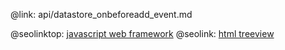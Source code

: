 @link: api/datastore_onbeforeadd_event.md

@seolinktop: [javascript web framework](https://webix.com)
@seolink: [html treeview](https://webix.com/widget/tree/)
